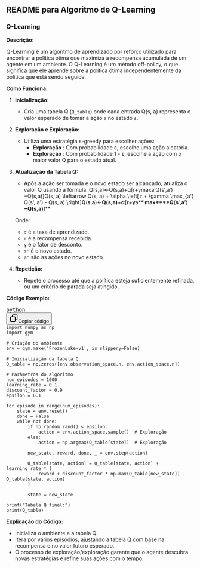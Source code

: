 ## README para Algoritmo de Q-Learning

### Q-Learning

**Descrição:**

Q-Learning é um algoritmo de aprendizado por reforço utilizado para encontrar a política ótima que maximiza a recompensa acumulada de um agente em um ambiente. O Q-Learning é um método off-policy, o que significa que ele aprende sobre a política ótima independentemente da política que está sendo seguida.

**Como Funciona:**

1. **Inicialização:**

   * Cria uma tabela Q (`Q_table`) onde cada entrada Q(s, a) representa o valor esperado de tomar a ação `a` no estado `s`.
2. **Exploração e Exploração:**

   * Utiliza uma estratégia ε-greedy para escolher ações:
     * **Exploração** : Com probabilidade ε, escolhe uma ação aleatória.
     * **Exploração** : Com probabilidade 1 - ε, escolhe a ação com o maior valor Q para o estado atual.
3. **Atualização da Tabela Q:**

   * Após a ação ser tomada e o novo estado ser alcançado, atualiza o valor Q usando a fórmula:
     Q(s,a)←Q(s,a)+α[r+γmax⁡a′Q(s′,a′)−Q(s,a)]Q(s, a) \leftarrow Q(s, a) + \alpha \left[ r + \gamma \max_{a'} Q(s', a') - Q(s, a) \right]**Q**(**s**,**a**)**←**Q**(**s**,**a**)**+**α**[**r**+**γ**a**′**max****Q**(**s**′**,**a**′**)**−**Q**(**s**,**a**)**]**

   Onde:

   * `α` é a taxa de aprendizado.
   * `r` é a recompensa recebida.
   * `γ` é o fator de desconto.
   * `s'` é o novo estado.
   * `a'` são as ações no novo estado.
4. **Repetição:**

   * Repete o processo até que a política esteja suficientemente refinada, ou um critério de parada seja atingido.

**Código Exemplo:**

<pre class="!overflow-visible"><div class="dark bg-gray-950 contain-inline-size rounded-md border-[0.5px] border-token-border-medium relative"><div class="flex items-center text-token-text-secondary bg-token-main-surface-secondary px-4 py-2 text-xs font-sans justify-between rounded-t-md h-9">python</div><div class="sticky top-9 md:top-[5.75rem]"><div class="absolute bottom-0 right-2 flex h-9 items-center"><div class="flex items-center rounded bg-token-main-surface-secondary px-2 font-sans text-xs text-token-text-secondary"><span class="" data-state="closed"><button class="flex gap-1 items-center py-1"><svg width="24" height="24" viewBox="0 0 24 24" fill="none" xmlns="http://www.w3.org/2000/svg" class="icon-sm"><path fill-rule="evenodd" clip-rule="evenodd" d="M7 5C7 3.34315 8.34315 2 10 2H19C20.6569 2 22 3.34315 22 5V14C22 15.6569 20.6569 17 19 17H17V19C17 20.6569 15.6569 22 14 22H5C3.34315 22 2 20.6569 2 19V10C2 8.34315 3.34315 7 5 7H7V5ZM9 7H14C15.6569 7 17 8.34315 17 10V15H19C19.5523 15 20 14.5523 20 14V5C20 4.44772 19.5523 4 19 4H10C9.44772 4 9 4.44772 9 5V7ZM5 9C4.44772 9 4 9.44772 4 10V19C4 19.5523 4.44772 20 5 20H14C14.5523 20 15 19.5523 15 19V10C15 9.44772 14.5523 9 14 9H5Z" fill="currentColor"></path></svg>Copiar código</button></span></div></div></div><div class="overflow-y-auto p-4" dir="ltr"><code class="!whitespace-pre hljs language-python">import numpy as np
import gym

# Criação do ambiente
env = gym.make('FrozenLake-v1', is_slippery=False)

# Inicialização da tabela Q
Q_table = np.zeros([env.observation_space.n, env.action_space.n])

# Parâmetros do algoritmo
num_episodes = 1000
learning_rate = 0.1
discount_factor = 0.9
epsilon = 0.1

for episode in range(num_episodes):
    state = env.reset()
    done = False
    while not done:
        if np.random.rand() < epsilon:
            action = env.action_space.sample()  # Exploração
        else:
            action = np.argmax(Q_table[state])  # Exploração
      
        new_state, reward, done, _ = env.step(action)
      
        Q_table[state, action] = Q_table[state, action] + learning_rate * (
            reward + discount_factor * np.max(Q_table[new_state]) - Q_table[state, action]
        )
      
        state = new_state

print("Tabela Q final:")
print(Q_table)
</code></div></div></pre>

**Explicação do Código:**

* Inicializa o ambiente e a tabela Q.
* Itera por vários episódios, ajustando a tabela Q com base na recompensa e no valor futuro esperado.
* O processo de exploração/exploração garante que o agente descubra novas estratégias e refine suas ações com o tempo.
